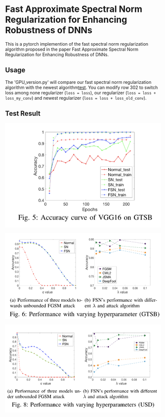 # Fast Approximate Spectral Norm Regularization for Enhancing Robustness of DNNs

This is a pytorch implemention of the fast spectral norm regularization algorithm proposed in the paper Fast Approximate Spectral Norm Regularization for Enhancing Robustness of DNNs.

## Usage

The 'GPU_version.py' will compare our fast spectral norm regularization algorithm with the newest algorithm[test](https://arxiv.org/abs/1705.10941). You can modify row 302 to switch loss among none regularizer (```loss = loss```), our regularizer (```loss = loss + loss_my_conv```) and newest regularizer (```loss = loss + loss_old_conv```).

## Test Result
![](https://github.com/Flocculus/Fast-Approximate-Spectral-Norm-Regularization-for-Enhancing-Robustness-of-DNNs/blob/master/Fig/F1.png)

![](https://github.com/Flocculus/Fast-Approximate-Spectral-Norm-Regularization-for-Enhancing-Robustness-of-DNNs/blob/master/Fig/F2.png)

![](https://github.com/Flocculus/Fast-Approximate-Spectral-Norm-Regularization-for-Enhancing-Robustness-of-DNNs/blob/master/Fig/F3.png)
